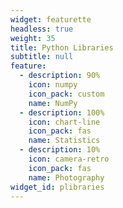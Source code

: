 ```yaml
---
widget: featurette
headless: true
weight: 35
title: Python Libraries
subtitle: null
feature:
  - description: 90%
    icon: numpy
    icon_pack: custom
    name: NumPy
  - description: 100%
    icon: chart-line
    icon_pack: fas
    name: Statistics
  - description: 10%
    icon: camera-retro
    icon_pack: fas
    name: Photography
widget_id: plibraries
---
```

